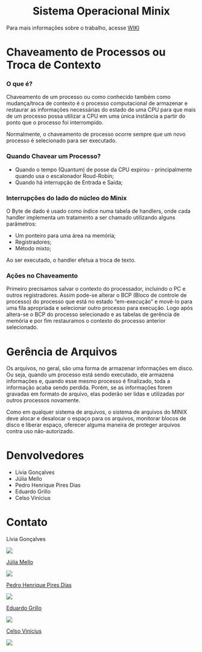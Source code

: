 <h1 align="center">Sistema Operacional Minix</h1>

Para mais informações sobre o trabalho, acesse [WIKI](https://github.com/juliamellolopes/Minix/wiki)

# Chaveamento de Processos ou Troca de Contexto

<p> 

<h3> O que é? </h3>

Chaveamento de um processo ou como conhecido também como mudança/troca de contexto é o processo computacional de armazenar e restaurar as informações necessárias do estado de uma CPU para que mais de um processo possa utilizar a CPU em uma única instância a partir do ponto que o processo foi interrompido. 

Normalmente, o chaveamento de processo ocorre sempre que um novo processo é selecionado para ser executado. 

<h3> Quando Chavear um Processo?  </h3> 

- Quando o tempo (Quantum) de posse da CPU expirou - principalmente quando usa o escalonador Roud-Robin;
- Quando há interrupção de Entrada e Saída;

<h3> Interrupções do lado do núcleo do Minix </h3> 

O Byte de dado é usado como índice numa tabela de handlers, onde cada handler implementa um tratamento a ser chamado utilizando alguns parâmetros:

- Um ponteiro para uma área na memória;
- Registradores;
- Método mixto;

Ao ser executado, o handler efetua a troca de texto. 

<h3> Ações no Chaveamento  </h3> 

Primeiro precisamos salvar o contexto do processador, incluindo o PC e outros registradores. Assim pode-se alterar o BCP (Bloco de controle de processo) do processo que está no estado “em-execução” e movê-lo para uma fila apropriada e selecionar outro processo para execução. Logo após altera-se o BCP do processo selecionado e as tabelas de gerência de memória e por fim restauramos o contexto do processo anterior selecionado.

</p>

# Gerência de Arquivos

<p> Os arquivos, no geral, são uma forma de armazenar informações em disco. Ou seja, quando um processo está sendo executado, ele armazena informações e, quando esse mesmo processo é finalizado, toda a informação acaba sendo perdida. Porém, se as informações forem gravadas em formato de arquivo, elas poderão ser lidas e utilizadas por outros processos novamente.

Como em qualquer sistema de arquivos, o sistema de arquivos do MINIX deve alocar e desalocar o espaço para os arquivos, monitorar blocos de disco e liberar espaço, oferecer alguma maneira de proteger arquivos contra uso não-autorizado. </p>


# Denvolvedores 
<p>

- Lívia Gonçalves
- Júlia Mello
- Pedro Henrique Pires Dias
- Eduardo Grillo
- Celso Vinícius

</p>

# Contato

<div>

<div>
 
<p align="justify"> Lívia Gonçalves </p>
<a href="https://t.me/livia_goncalves">
<img align="center" src="https://img.shields.io/badge/Telegram-2CA5E0?style=for-the-badge&logo=telegram&logoColor=white"/> 

</div>
 
<div>
 
<p align="justify"> Júlia Mello </p>
<a href="https://t.me/Ailujmello">
<img align="center" src="https://img.shields.io/badge/Telegram-2CA5E0?style=for-the-badge&logo=telegram&logoColor=white"/> 

</div>

<div>
 
<p align="justify"> Pedro Henrique Pires Dias </p>
<a href="https://t.me/phpdias">
<img align="center" src="https://img.shields.io/badge/Telegram-2CA5E0?style=for-the-badge&logo=telegram&logoColor=white"/> 

</div>

<div>
 
<p align="justify"> Eduardo Grillo </p>
<a href="https://t.me/eduardogrilloo">
<img align="center" src="https://img.shields.io/badge/Telegram-2CA5E0?style=for-the-badge&logo=telegram&logoColor=white"/> 

</div>
 
<div>
 
<p align="justify"> Celso Vinícius </p>
<a href="https://web.telegram.org/k/">
<img align="center" src="https://img.shields.io/badge/Telegram-2CA5E0?style=for-the-badge&logo=telegram&logoColor=white"/> 

</div>
